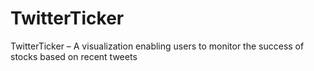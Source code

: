 # TwitterTicker
TwitterTicker – A visualization enabling users to monitor the success of stocks based on recent tweets
